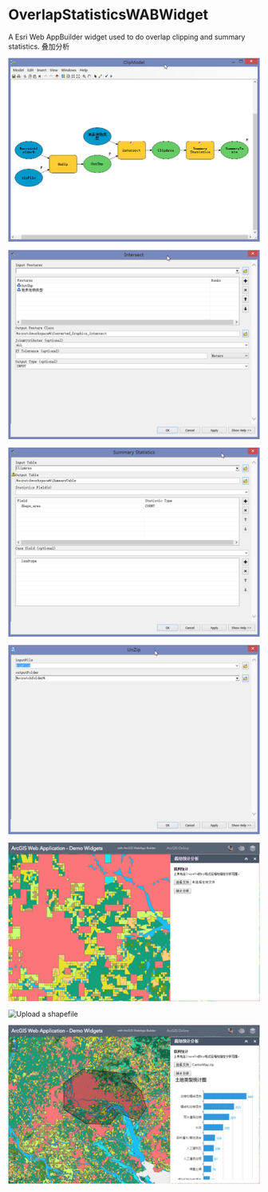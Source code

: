# OverlapStatisticsWABWidget
A Esri Web AppBuilder widget used to do overlap clipping and summary statistics. 叠加分析

![](https://raw.githubusercontent.com/305120262/OverlapStatisticsWABWidget/master/screenshoots/图像%20001.png "GP model behined")

![](https://raw.githubusercontent.com/305120262/OverlapStatisticsWABWidget/master/screenshoots/图像%20002.png "GP model behined")

![](https://raw.githubusercontent.com/305120262/OverlapStatisticsWABWidget/master/screenshoots/图像%20003.png "GP model behined")

![](https://raw.githubusercontent.com/305120262/OverlapStatisticsWABWidget/master/screenshoots/图像%20004.png "GP model behined")

![](https://raw.githubusercontent.com/305120262/OverlapStatisticsWABWidget/master/screenshoots/图像%20005.png "GP model behined")

![](https://raw.githubusercontent.com/305120262/OverlapStatisticsWABWidget/master/screenshoots/图像%20006.png "Upload a shapefile")

![](https://raw.githubusercontent.com/305120262/OverlapStatisticsWABWidget/master/screenshoots/图像%20007.png "Get the summary chart")
